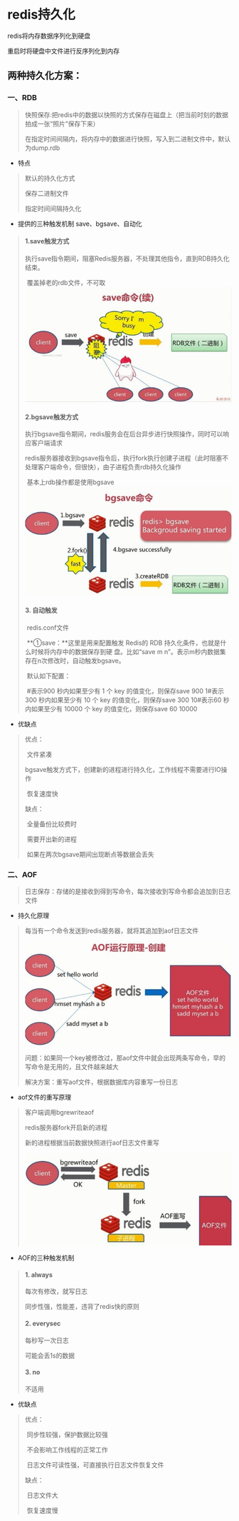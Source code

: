 # redis持久化

redis将内存数据序列化到硬盘

重启时将硬盘中文件进行反序列化到内存

## 两种持久化方案：

### 一、RDB

> 快照保存:把redis中的数据以快照的方式保存在磁盘上（把当前时刻的数据拍成一张“照片”保存下来）
>
> 在指定时间间隔内，将内存中的数据进行快照，写入到二进制文件中，默认为dump.rdb

* 特点

> 默认的持久化方式
>
> 保存二进制文件
>
> 指定时间间隔持久化

* 提供的三种触发机制 save、bgsave、自动化

> #### 1.save触发方式
>
> ​	执行save指令期间，阻塞Redis服务器，不处理其他指令，直到RDB持久化结束。
>
> ​	覆盖掉老的rdb文件，不可取![img](imgs\save)
>
> #### 2.bgsave触发方式
>
> ​	执行bgsave指令期间，redis服务会在后台异步进行快照操作，同时可以响应客户端请求
>
> ​	redis服务器接收到bgsave指令后，执行fork执行创建子进程（此时阻塞不处理客户端命令，但很快），由子进程负责rdb持久化操作
>
> ​	基本上rdb操作都是使用bgsave	![img](imgs\bgsave.png)
>
> #### 3. 自动触发
>
> ​	redis.conf文件
>
> ​    **①save：**这里是用来配置触发 Redis的 RDB 持久化条件，也就是什么时候将内存中的数据保存到硬				盘。比如“save m n”。表示m秒内数据集存在n次修改时，自动触发bgsave。
>
> ​		默认如下配置：
>
> ​		#表示900 秒内如果至少有 1 个 key 的值变化，则保存save 900 1#表示300 秒内如果至少有 10 个 key 		的值变化，则保存save 300 10#表示60 秒内如果至少有 10000 个 key 的值变化，则保存save 60 10000

* 优缺点

> 优点：
>
> ​	文件紧凑
>
> ​	bgsave触发方式下，创建新的进程进行持久化，工作线程不需要进行IO操作
>
> ​	恢复速度快
>
> 缺点：
>
> ​	全量备份比较费时
>
> ​    需要开出新的进程
>
> ​	如果在两次bgsave期间出现断点等数据会丢失

### 二、AOF

> 日志保存：存储的是接收到得到写命令，每次接收到写命令都会追加到日志文件

* 持久化原理

> 每当有一个命令发送到redis服务器，就将其追加到aof日志文件
>
> ![img](imgs\aof.png)
>
> 问题：如果同一个key被修改过，那aof文件中就会出现两条写命令，早的写命令是无用的，且文件越来越大
>
> 解决方案：重写aof文件，根据数据库内容重写一份日志

* aof文件的重写原理

> 客户端调用bgrewriteaof
>
> redis服务器fork开启新的进程
>
> 新的进程根据当前数据快照进行aof日志文件重写
>
> ![img](imgs\aop重写原理.png)

* AOF的三种触发机制

> #### 1. always
>
> 每次有修改，就写日志
>
> 同步性强，性能差，违背了redis快的原则
>
> #### 2. everysec
>
> 每秒写一次日志
>
> 可能会丢1s的数据
>
> #### 3. no
>
> 不适用

* 优缺点

> 优点：
>
> ​	同步性较强，保护数据比较强
>
> ​	不会影响工作线程的正常工作
>
> ​	日志文件可读性强，可直接执行日志文件恢复文件
>
> 缺点：
>
> ​	日志文件大
>
> ​	恢复速度慢	